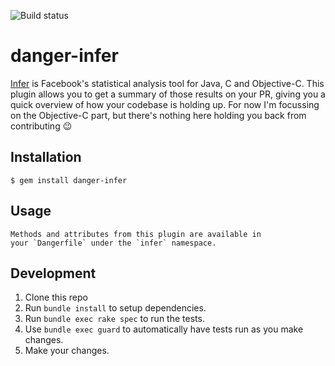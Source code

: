 ![Build status](https://travis-ci.org/daneov/danger-infer.svg?branch=master)
# danger-infer

[Infer](https://github.com/facebook/infer) is Facebook's statistical analysis tool for Java, C and Objective-C.
This plugin allows you to get a summary of those results on your PR, giving you a quick overview of how your codebase is holding up.
For now I'm focussing on the Objective-C part, but there's nothing here holding you back from contributing  😉

## Installation

    $ gem install danger-infer

## Usage

    Methods and attributes from this plugin are available in
    your `Dangerfile` under the `infer` namespace.

## Development

1. Clone this repo
2. Run `bundle install` to setup dependencies.
3. Run `bundle exec rake spec` to run the tests.
4. Use `bundle exec guard` to automatically have tests run as you make changes.
5. Make your changes.
